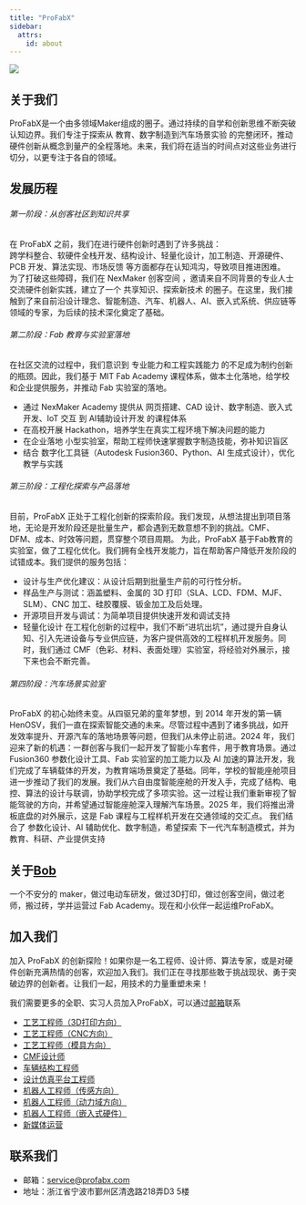 ```yaml
---
title: "ProFabX"
sidebar:
  attrs:
    id: about
---
```





![](https://nexmaker-profabx.oss-cn-hangzhou.aliyuncs.com/img/whatwedozh.001.png)





## 关于我们
ProFabX是一个由多领域Maker组成的圈子。通过持续的自学和创新思维不断突破认知边界。我们专注于探索从 教育、数字制造到汽车场景实验 的完整闭环，推动硬件创新从概念到量产的全程落地。未来，我们将在适当的时间点对这些业务进行切分，以更专注于各自的领域。

## 发展历程
###### 第一阶段：从创客社区到知识共享
在 ProFabX 之前，我们在进行硬件创新时遇到了许多挑战：  
跨学科整合、软硬件全栈开发、结构设计、轻量化设计，加工制造、开源硬件、PCB 开发、算法实现、市场反馈 等方面都存在认知鸿沟，导致项目推进困难。  
为了打破这些障碍，我们在 NexMaker 创客空间 ，邀请来自不同背景的专业人士交流硬件创新实践，建立了一个 共享知识、探索新技术 的圈子。在这里，我们接触到了来自前沿设计理念、智能制造、汽车、机器人、AI、嵌入式系统、供应链等领域的专家，为后续的技术深化奠定了基础。


###### 第二阶段：Fab 教育与实验室落地
在社区交流的过程中，我们意识到 专业能力和工程实践能力 的不足成为制约创新的瓶颈。因此，我们基于 MIT Fab Academy 课程体系，做本土化落地，给学校和企业提供服务，并推动 Fab 实验室的落地。
* 通过 NexMaker Academy 提供从 网页搭建、CAD 设计、数字制造、嵌入式开发、IoT 交互 到 AI辅助设计开发 的课程体系
* 在高校开展 Hackathon，培养学生在真实工程环境下解决问题的能力
* 在企业落地 小型实验室，帮助工程师快速掌握数字制造技能，弥补知识盲区
* 结合 数字化工具链（Autodesk Fusion360、Python、AI 生成式设计），优化教学与实践


###### 第三阶段：工程化探索与产品落地
目前，ProFabX 正处于工程化创新的探索阶段。我们发现，从想法提出到项目落地，无论是开发阶段还是批量生产，都会遇到无数意想不到的挑战。CMF、DFM、成本、时效等问题，贯穿整个项目周期。
为此，ProFabX 基于Fab教育的实验室，做了工程化优化。我们拥有全栈开发能力，旨在帮助客户降低开发阶段的试错成本。我们提供的服务包括：

  * 设计与生产优化建议：从设计后期到批量生产前的可行性分析。
  * 样品生产与测试：涵盖塑料、金属的 3D 打印（SLA、LCD、FDM、MJF、SLM）、CNC 加工、硅胶覆膜、钣金加工及后处理。
  * 开源项目开发与调试：为简单项目提供快速开发和调试支持
  * 轻量化设计
在工程化创新的过程中，我们不断“进坑出坑”，通过提升自身认知、引入先进设备与专业供应链，为客户提供高效的工程样机开发服务。同时，我们通过 CMF（色彩、材料、表面处理）实验室，将经验对外展示，接下来也会不断完善。


###### 第四阶段：汽车场景实验室

ProFabX 的初心始终未变。从四驱兄弟的童年梦想，到 2014 年开发的第一辆 HenOSV，我们一直在探索智能交通的未来。尽管过程中遇到了诸多挑战，如开发效率提升、开源汽车的落地场景等问题，但我们从未停止前进。2024 年，我们迎来了新的机遇：一群创客与我们一起开发了智能小车套件，用于教育场景。通过 Fusion360 参数化设计工具、Fab 实验室的加工能力以及 AI 加速的算法开发，我们完成了车辆载体的开发，为教育端场景奠定了基础。同年，学校的智能座舱项目进一步推动了我们的发展。我们从六自由度智能座舱的开发入手，完成了结构、电控、算法的设计与联调，协助学校完成了多项实验。这一过程让我们重新审视了智能驾驶的方向，并希望通过智能座舱深入理解汽车场景。2025 年，我们将推出滑板底盘的对外展示，这是 Fab 课程与工程样机开发在交通领域的交汇点。
我们结合了 参数化设计、AI 辅助优化、数字制造，希望探索 下一代汽车制造模式，并为 教育、科研、产业提供支持

## 关于[Bob](bobwu@profabx.com)

一个不安分的 maker，做过电动车研发，做过3D打印，做过创客空间，做过老师，搬过砖，学并运营过 Fab Academy。现在和小伙伴一起运维ProFabX。

## 加入我们

加入 ProFabX 的创新探险！如果你是一名工程师、设计师、算法专家，或是对硬件创新充满热情的创客，欢迎加入我们。我们正在寻找那些敢于挑战现状、勇于突破边界的创新者。让我们一起，用技术的力量重塑未来！

我们需要更多的全职、实习人员加入ProFabX，可以通过[邮箱](bobwu@profabx.com)联系
* [工艺工程师（3D打印方向）](/src/content/docs/about/3dprinting.md)
* [工艺工程师（CNC方向）](/src/content/docs/about/cnc.md)
* [工艺工程师（模具方向）](#加入我们)
* [CMF设计师](/src/content/docs/about/cmf.md)
* [车辆结构工程师](/src/content/docs/about/vehicle.md)
* [设计仿真平台工程师](/src/content/docs/about/api.md)
* [机器人工程师（传感方向）](/src/content/docs/about/sensor.md)
* [机器人工程师（动力域方向）](/src/content/docs/about/motor.md)
* [机器人工程师（嵌入式硬件）](#)
* [新媒体运营](#)

## 联系我们

* 邮箱：[service@profabx.com](service@profabx.com)
* 地址：浙江省宁波市鄞州区清逸路218弄‌‌D3 5楼

